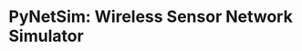 <!-- <img src="https://github.com/SDWSN-controller/SDWSN-controller.github.io/blob/develop/images/logo/Contiki_logo_2RGB.png" alt="Logo" width="256"> -->

# PyNetSim: Wireless Sensor Network Simulator